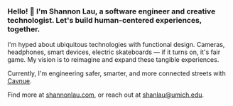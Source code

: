 ### Hello! 👋 I'm Shannon Lau, a software engineer and creative technologist. Let's build human-centered experiences, together.

I'm hyped about ubiquitous technologies with functional design. Cameras, headphones, smart devices, electric skateboards — if it turns on, it's fair game. My vision is to reimagine and expand these tangible experiences.

Currently, I'm engineering safer, smarter, and more connected streets with [Cavnue](https://www.michiganbusiness.org/reports-data/success-stories/cavnue-cav-corridor/).

Find more at [shannonlau.com](https://shannonlau.com), or reach out at shanlau@umich.edu.

<!--
**slau8/slau8** is a ✨ _special_ ✨ repository because its `README.md` (this file) appears on your GitHub profile.

Here are some ideas to get you started:

- 🔭 I’m currently working on ...
- 🌱 I’m currently learning ...
- 👯 I’m looking to collaborate on ...
- 🤔 I’m looking for help with ...
- 💬 Ask me about ...
- 📫 How to reach me: ...
- 😄 Pronouns: ...
- ⚡ Fun fact: ...
-->
